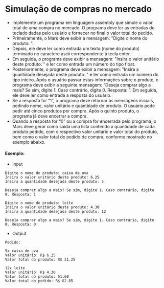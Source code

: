# Simulação de compras no mercado 

- Implemente um programa em linguagem assembly que simule o valor total de uma compra no mercado. O programa deve ler as entradas do teclado dadas pelo usuário e fornecer no final o valor total do pedido.
- Primeiramente, o Mars deve exibir a mensagem: "Digite o nome do produto: ".
- Depois, ele deve ler como entrada um texto (nome do produto) terminado no caractere ascii correspondente à tecla enter.
- Em seguida, o programa deve exibir a mensagem: "Insira o valor unitário deste produto: " e ler como entrada um número do tipo float.
- Posteriormente, o programa deve exibir a mensagem: "Insira a quantidade desejada deste produto: " e ler como entrada um número do tipo inteiro. Após o usuário passar estas informações sobre o produto, o programa deve exibir a seguinte mensagem: “Deseja comprar algo a mais? Se sim, digite 1. Caso contrário, digite 0. Resposta: ”. Em seguida, ele deve ler como entrada a resposta do usuário. 
- Se a resposta for “1”, o programa deve retornar às mensagens iniciais, pedindo nome, valor unitário e quantidade do produto. O usuário pode pedir até cinco produtos por compra. Após o quinto produto, o programa já deve encerrar a compra.
- Quando a resposta for “0” ou a compra for encerrada pelo programa, o Mars deve gerar como saída uma lista contendo a quantidade de cada produto pedido, com o respectivo valor unitário e valor total do produto, bem como o valor total do pedido de compra, conforme mostrado no exemplo abaixo. 

#### Exemplo:
- Input
```
Digite o nome do produto: caixa de uva
Insira o valor unitário deste produto: 6.25
Insira a quantidade desejada deste produto: 5

Deseja comprar algo a mais? Se sim, digite 1. Caso contrário, digite 0. Resposta: 1

Digite o nome do produto: leite
Insira o valor unitário deste produto: 4.30
Insira a quantidade desejada deste produto: 12

Deseja comprar algo a mais? Se sim, digite 1. Caso contrário, digite 0. Resposta: 0
```
- Output
```
Pedido:

5x caixa de uva
Valor unitário: R$ 6.25
Valor total do produto: R$ 31.25

12x leite
Valor unitário: R$ 4.30
Valor total do produto: 51.60
Valor total do pedido: R$ 82.85
```